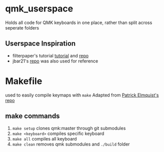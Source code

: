 # qmk_userspace
Holds all code for QMK keyboards in one place, rather than split across seperate folders

## Userspace Inspiration
- filterpaper's tutorial [tutorial](https://filterpaper.github.io/qmk/userspace) and [repo](https://github.com/filterpaper/qmk_userspace) 
- jbar21's [repo](https://github.com/jbarr21/qmk_userspace) was also used for reference

# Makefile
used to easily compile keymaps with `make`
Adapted from [Patrick Elmquist's repo](https://github.com/patrick-elmquist/keymaps)

## make commands
1. `make setup`
clones qmk:master through git submodules
2. `make <keyboard>`
compiles specific keyboard
3. `make all`
compiles all keyboard
3. `make clean`
removes qmk submodules and `./build` folder
